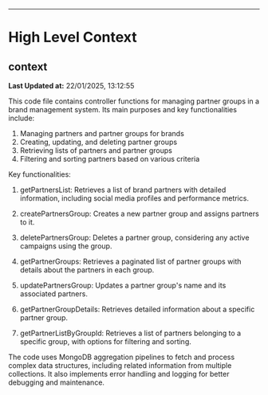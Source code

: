 

---
# High Level Context
## context
**Last Updated at:** 22/01/2025, 13:12:55

This code file contains controller functions for managing partner groups in a brand management system. Its main purposes and key functionalities include:

1. Managing partners and partner groups for brands
2. Creating, updating, and deleting partner groups
3. Retrieving lists of partners and partner groups
4. Filtering and sorting partners based on various criteria

Key functionalities:

1. getPartnersList: Retrieves a list of brand partners with detailed information, including social media profiles and performance metrics.

2. createPartnersGroup: Creates a new partner group and assigns partners to it.

3. deletePartnersGroup: Deletes a partner group, considering any active campaigns using the group.

4. getPartnerGroups: Retrieves a paginated list of partner groups with details about the partners in each group.

5. updatePartnersGroup: Updates a partner group's name and its associated partners.

6. getPartnerGroupDetails: Retrieves detailed information about a specific partner group.

7. getPartnerListByGroupId: Retrieves a list of partners belonging to a specific group, with options for filtering and sorting.

The code uses MongoDB aggregation pipelines to fetch and process complex data structures, including related information from multiple collections. It also implements error handling and logging for better debugging and maintenance.
